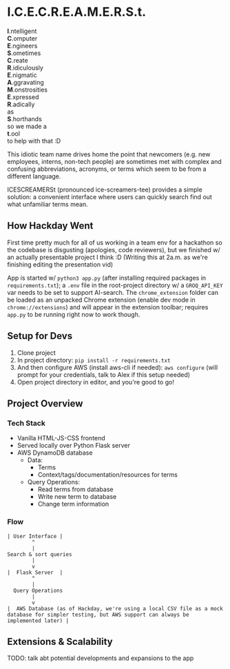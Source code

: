 # I.C.E.C.R.E.A.M.E.R.S.t.

**I**.ntelligent<br>
**C**.omputer<br>
**E**.ngineers<br>
**S**.ometimes<br>
**C**.reate<br>
**R**.idiculously<br>
**E**.nigmatic<br>
**A**.ggravating<br>
**M**.onstrosities<br>
**E**.xpressed<br>
**R**.adically<br>
as<br>
**S**.horthands<br>
so we made a<br>
**t**.ool<br>
to help with that :D

This idiotic team name drives home the point that 
newcomers (e.g. new employees, interns, non-tech people) 
are sometimes met with complex and confusing
abbreviations, acronyms, or terms which seem to be from
a different language.

ICESCREAMERSt (pronounced ice-screamers-tee) provides a simple solution: a convenient interface 
where users can quickly search find out what
unfamiliar terms mean.

## How Hackday Went
First time pretty much for all of us working in a team env for a hackathon so the codebase is disgusting 
(apologies, code reviewers), but we finished w/ an actually presentable project I think :D
(Writing this at 2a.m. as we're finishing editing the presentation vid)

App is started w/ `python3 app.py` (after installing required packages in `requirements.txt`);
a `.env` file in the root-project directory w/ a `GROQ_API_KEY` var needs to be set to support AI-search.
The `chrome_extension` folder can be loaded as an unpacked Chrome extension (enable dev mode in `chrome://extensions`)
and will appear in the extension toolbar; requires `app.py` to be running right now to work though.



## Setup for Devs

1. Clone project
2. In project directory: `pip install -r requirements.txt`
3. And then configure AWS (install aws-cli if needed): `aws configure` (will prompt for your credentials, talk to Alex if this setup needed)
4. Open project directory in editor, and you're good to go!

## Project Overview

### Tech Stack
- Vanilla HTML-JS-CSS frontend 
- Served locally over Python Flask server
- AWS DynamoDB database
  - Data:
    - Terms
    - Context/tags/documentation/resources for terms
  - Query Operations:
    - Read terms from database
    - Write new term to database
    - Change term information

### Flow

```
| User Interface |
        ^
        |
Search & sort queries
        |
        v
|  Flask Server  |
        ^
        |
  Query Operations
        |
        v
|  AWS Database (as of Hackday, we're using a local CSV file as a mock database for simpler testing, but AWS support can always be implemented later) |

```

## Extensions & Scalability

TODO: talk abt potential developments and expansions to the app 

